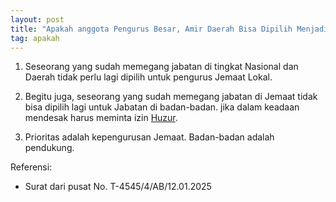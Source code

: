 ```yaml
---
layout: post
title: "Apakah anggota Pengurus Besar, Amir Daerah Bisa Dipilih Menjadi Pengurus Jemaat Lokal?"
tag: apakah
---
```


1. Seseorang yang sudah memegang jabatan di tingkat Nasional dan Daerah tidak perlu lagi dipilih untuk pengurus Jemaat Lokal. 

2. Begitu juga, seseorang yang sudah memegang jabatan di Jemaat tidak bisa dipilih lagi untuk Jabatan di badan-badan. jika dalam keadaan mendesak harus meminta izin [Huzur](/kamus/khalifatul-masih.html). 

3. Prioritas adalah kepengurusan Jemaat. Badan-badan adalah pendukung.

Referensi:

- Surat dari pusat No. T-4545/4/AB/12.01.2025